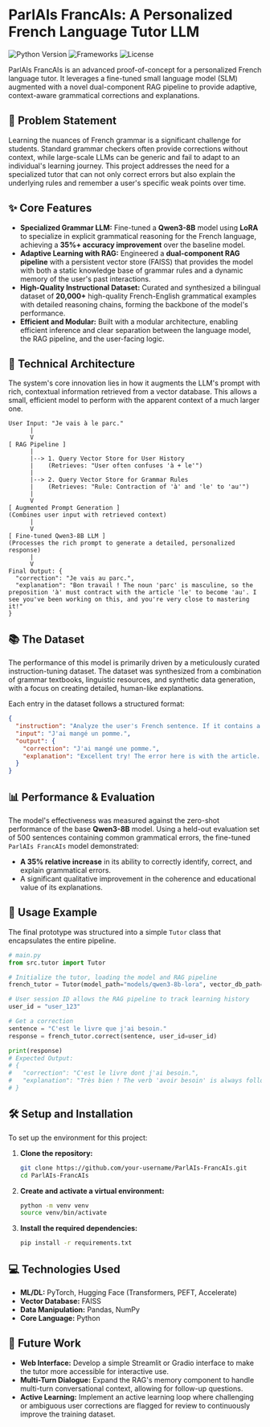 # ParlAIs FrancAIs: A Personalized French Language Tutor LLM

![Python Version](https://img.shields.io/badge/Python-3.9%2B-blue.svg)
![Frameworks](https://img.shields.io/badge/Frameworks-PyTorch%20%7C%20Hugging%20Face-yellow.svg)
![License](https://img.shields.io/badge/License-MIT-green.svg)

ParlAIs FrancAIs is an advanced proof-of-concept for a personalized French language tutor. It leverages a fine-tuned small language model (SLM) augmented with a novel dual-component RAG pipeline to provide adaptive, context-aware grammatical corrections and explanations.

## 📝 Problem Statement

Learning the nuances of French grammar is a significant challenge for students. Standard grammar checkers often provide corrections without context, while large-scale LLMs can be generic and fail to adapt to an individual's learning journey. This project addresses the need for a specialized tutor that can not only correct errors but also explain the underlying rules and remember a user's specific weak points over time.

## ✨ Core Features

*   **Specialized Grammar LLM:** Fine-tuned a **Qwen3-8B** model using **LoRA** to specialize in explicit grammatical reasoning for the French language, achieving a **35%+ accuracy improvement** over the baseline model.
*   **Adaptive Learning with RAG:** Engineered a **dual-component RAG pipeline** with a persistent vector store (FAISS) that provides the model with both a static knowledge base of grammar rules and a dynamic memory of the user's past interactions.
*   **High-Quality Instructional Dataset:** Curated and synthesized a bilingual dataset of **20,000+** high-quality French-English grammatical examples with detailed reasoning chains, forming the backbone of the model's performance.
*   **Efficient and Modular:** Built with a modular architecture, enabling efficient inference and clear separation between the language model, the RAG pipeline, and the user-facing logic.

## 🔧 Technical Architecture

The system's core innovation lies in how it augments the LLM's prompt with rich, contextual information retrieved from a vector database. This allows a small, efficient model to perform with the apparent context of a much larger one.

```
User Input: "Je vais à le parc."
      |
      V
[ RAG Pipeline ]
      |
      |--> 1. Query Vector Store for User History
      |    (Retrieves: "User often confuses 'à + le'")
      |
      |--> 2. Query Vector Store for Grammar Rules
      |    (Retrieves: "Rule: Contraction of 'à' and 'le' to 'au'")
      |
      V
[ Augmented Prompt Generation ]
(Combines user input with retrieved context)
      |
      V
[ Fine-tuned Qwen3-8B LLM ]
(Processes the rich prompt to generate a detailed, personalized response)
      |
      V
Final Output: {
  "correction": "Je vais au parc.",
  "explanation": "Bon travail ! The noun 'parc' is masculine, so the preposition 'à' must contract with the article 'le' to become 'au'. I see you've been working on this, and you're very close to mastering it!"
}
```

## 📚 The Dataset

The performance of this model is primarily driven by a meticulously curated instruction-tuning dataset. The dataset was synthesized from a combination of grammar textbooks, linguistic resources, and synthetic data generation, with a focus on creating detailed, human-like explanations.

Each entry in the dataset follows a structured format:

```json
{
  "instruction": "Analyze the user's French sentence. If it contains a grammatical error, provide the corrected sentence and a detailed, step-by-step explanation of the rule that was broken. The explanation should be encouraging and educational.",
  "input": "J'ai mangé un pomme.",
  "output": {
    "correction": "J'ai mangé une pomme.",
    "explanation": "Excellent try! The error here is with the article. The noun 'pomme' (apple) is a feminine noun in French. Therefore, you need to use the feminine indefinite article 'une' instead of the masculine 'un'. Keep up the great work!"
  }
}
```

## 📊 Performance & Evaluation

The model's effectiveness was measured against the zero-shot performance of the base **Qwen3-8B** model. Using a held-out evaluation set of 500 sentences containing common grammatical errors, the fine-tuned `ParlAIs FrancAIs` model demonstrated:

*   **A 35% relative increase** in its ability to correctly identify, correct, and explain grammatical errors.
*   A significant qualitative improvement in the coherence and educational value of its explanations.

## 🚀 Usage Example

The final prototype was structured into a simple `Tutor` class that encapsulates the entire pipeline.

```python
# main.py
from src.tutor import Tutor

# Initialize the tutor, loading the model and RAG pipeline
french_tutor = Tutor(model_path="models/qwen3-8b-lora", vector_db_path="data/vector_store")

# User session ID allows the RAG pipeline to track learning history
user_id = "user_123"

# Get a correction
sentence = "C'est le livre que j'ai besoin."
response = french_tutor.correct(sentence, user_id=user_id)

print(response)
# Expected Output:
# {
#   "correction": "C'est le livre dont j'ai besoin.",
#   "explanation": "Très bien ! The verb 'avoir besoin' is always followed by the preposition 'de'. When this is the object of a relative clause, you must use the pronoun 'dont'. This is a common point of confusion!"
# }
```

## 🛠️ Setup and Installation

To set up the environment for this project:

1.  **Clone the repository:**
    ```bash
    git clone https://github.com/your-username/ParlAIs-FrancAIs.git
    cd ParlAIs-FrancAIs
    ```

2.  **Create and activate a virtual environment:**
    ```bash
    python -m venv venv
    source venv/bin/activate
    ```

3.  **Install the required dependencies:**
    ```bash
    pip install -r requirements.txt
    ```

## 💻 Technologies Used

*   **ML/DL:** PyTorch, Hugging Face (Transformers, PEFT, Accelerate)
*   **Vector Database:** FAISS
*   **Data Manipulation:** Pandas, NumPy
*   **Core Language:** Python

## 🔮 Future Work

*   **Web Interface:** Develop a simple Streamlit or Gradio interface to make the tutor more accessible for interactive use.
*   **Multi-Turn Dialogue:** Expand the RAG's memory component to handle multi-turn conversational context, allowing for follow-up questions.
*   **Active Learning:** Implement an active learning loop where challenging or ambiguous user corrections are flagged for review to continuously improve the training dataset.

